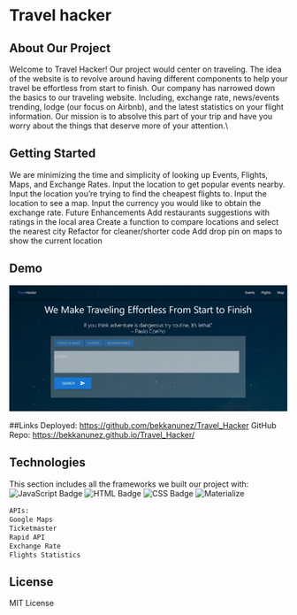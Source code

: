 # Travel hacker

## About Our Project

Welcome to Travel Hacker!
Our project would center on traveling. The idea of the website is to revolve around having different components to help your travel be effortless from start to finish. Our company has narrowed down the basics to our traveling website. Including, exchange rate, news/events trending, lodge (our focus on Airbnb), and the latest statistics on your flight information. Our mission is to absolve this part of your trip and have you worry about the things that deserve more of your attention.\

## Getting Started

We are minimizing the time and simplicity of looking up Events, Flights, Maps, and Exchange Rates.
Input the location to get popular events nearby.
Input the location you’re trying to find the cheapest flights to.
Input the location to see a map.
Input the currency you would like to obtain the exchange rate.
Future Enhancements
Add restaurants suggestions with ratings in the local area
Create a function to compare locations and select the nearest city
Refactor for cleaner/shorter code
Add drop pin on maps to show the current location

## Demo

![Getting Started](assets/images//travelhackers.jpg)

##Links
Deployed: https://github.com/bekkanunez/Travel_Hacker
GitHub Repo: https://bekkanunez.github.io/Travel_Hacker/

## Technologies

This section includes all the frameworks we built our project with:
![JavaScript Badge](https://img.shields.io/badge/Language-JavaScript-orange)
![HTML Badge](https://img.shields.io/badge/Language-HTML-green)
![CSS Badge](https://img.shields.io/badge/Language-CSS-blue)
![Materialize](https://img.shields.io/badge/Styling-Materialize-yellow)

```
APIs:
Google Maps
Ticketmaster
Rapid API
Exchange Rate
Flights Statistics
```

## License

MIT License
